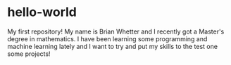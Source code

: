# hello-world
My first repository! 
My name is Brian Whetter and I recently got a Master's degree in mathematics. I have been learning some programming and machine learning lately and I want to try and put my skills to the test one some projects! 
